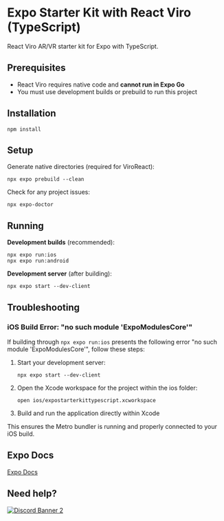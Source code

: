 # Expo Starter Kit with React Viro (TypeScript)

React Viro AR/VR starter kit for Expo with TypeScript.

## Prerequisites

- React Viro requires native code and **cannot run in Expo Go**
- You must use development builds or prebuild to run this project

## Installation

```shell
npm install
```

## Setup

Generate native directories (required for ViroReact):

```shell
npx expo prebuild --clean
```

Check for any project issues:

```shell
npx expo-doctor
```

## Running

**Development builds** (recommended):

```shell
npx expo run:ios
npx expo run:android
```

**Development server** (after building):

```shell
npx expo start --dev-client
```

## Troubleshooting

### iOS Build Error: "no such module 'ExpoModulesCore'"

If building through `npx expo run:ios` presents the following error "no such module 'ExpoModulesCore'", follow these steps:

1. Start your development server:
   ```shell
   npx expo start --dev-client
   ```

2. Open the Xcode workspace for the project within the ios folder:
   ```shell
   open ios/expostarterkittypescript.xcworkspace
   ```

3. Build and run the application directly within Xcode

This ensures the Metro bundler is running and properly connected to your iOS build.

## Expo Docs

[Expo Docs](https://docs.expo.dev/)

## Need help?

<a href="https://discord.gg/H3ksm5NhzT">
   <img src="https://discordapp.com/api/guilds/774471080713781259/widget.png?style=banner2" alt="Discord Banner 2"/>
</a>
